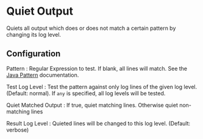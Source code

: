 # Quiet Output

Quiets all output which does or does not match a certain pattern by changing its log level.

## Configuration

Pattern
: Regular Expression to test. If blank, all lines will match. See the [Java Pattern](https://docs.oracle.com/javase/8/docs/api/java/util/regex/Pattern.html) documentation.

Test Log Level
: Test the pattern against only log lines of the given log level. (Default: normal). If `any` is specified, all log levels will be tested.

Quiet Matched Output
: If true, quiet matching lines. Otherwise quiet non-matching lines

Result Log Level
: Quieted lines will be changed to this log level. (Default: verbose)
